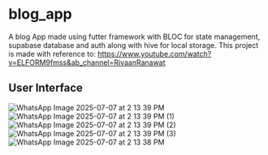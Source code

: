 # blog_app

A blog App made using futter framework with BLOC for state management, supabase database and auth along with hive for local storage.
This project is made with reference to: https://www.youtube.com/watch?v=ELFORM9fmss&ab_channel=RivaanRanawat

## User Interface

![WhatsApp Image 2025-07-07 at 2 13 39 PM](https://github.com/user-attachments/assets/359d974b-cd63-4b87-8ec1-4660ad97ea55)
![WhatsApp Image 2025-07-07 at 2 13 39 PM (1)](https://github.com/user-attachments/assets/c7cdc7c3-8688-4261-b8a0-97534253d28a)
![WhatsApp Image 2025-07-07 at 2 13 39 PM (2)](https://github.com/user-attachments/assets/685cee37-5071-44ce-816b-8f43572454a1)
![WhatsApp Image 2025-07-07 at 2 13 39 PM (3)](https://github.com/user-attachments/assets/d5b09318-0139-446b-80d9-dd3fb5ff32c0)
![WhatsApp Image 2025-07-07 at 2 13 38 PM](https://github.com/user-attachments/assets/fee53e8a-1c57-42ae-a9a0-475a70a07f4a)
